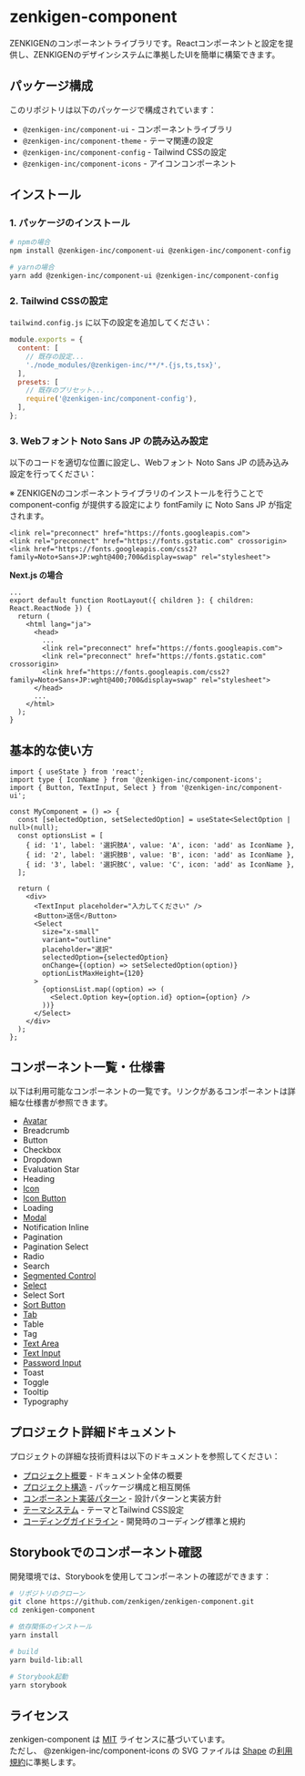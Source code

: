 # zenkigen-component

ZENKIGENのコンポーネントライブラリです。Reactコンポーネントと設定を提供し、ZENKIGENのデザインシステムに準拠したUIを簡単に構築できます。

## パッケージ構成

このリポジトリは以下のパッケージで構成されています：

- `@zenkigen-inc/component-ui` - コンポーネントライブラリ
- `@zenkigen-inc/component-theme` - テーマ関連の設定
- `@zenkigen-inc/component-config` - Tailwind CSSの設定
- `@zenkigen-inc/component-icons` - アイコンコンポーネント

## インストール

### 1. パッケージのインストール

```bash
# npmの場合
npm install @zenkigen-inc/component-ui @zenkigen-inc/component-config

# yarnの場合
yarn add @zenkigen-inc/component-ui @zenkigen-inc/component-config
```

### 2. Tailwind CSSの設定

`tailwind.config.js` に以下の設定を追加してください：

```js
module.exports = {
  content: [
    // 既存の設定...
    './node_modules/@zenkigen-inc/**/*.{js,ts,tsx}',
  ],
  presets: [
    // 既存のプリセット...
    require('@zenkigen-inc/component-config'),
  ],
};
```

### 3. Webフォント Noto Sans JP の読み込み設定

以下のコードを適切な位置に設定し、Webフォント Noto Sans JP の読み込み設定を行ってください：

※ ZENKIGENのコンポーネントライブラリのインストールを行うことで component-config が提供する設定により fontFamily に Noto Sans JP が指定されます。

```
<link rel="preconnect" href="https://fonts.googleapis.com">
<link rel="preconnect" href="https://fonts.gstatic.com" crossorigin>
<link href="https://fonts.googleapis.com/css2?family=Noto+Sans+JP:wght@400;700&display=swap" rel="stylesheet">
```

**Next.js の場合**

```tsx src/app/layout.tsx
...
export default function RootLayout({ children }: { children: React.ReactNode }) {
  return (
    <html lang="ja">
      <head>
        ...
        <link rel="preconnect" href="https://fonts.googleapis.com">
        <link rel="preconnect" href="https://fonts.gstatic.com" crossorigin>
        <link href="https://fonts.googleapis.com/css2?family=Noto+Sans+JP:wght@400;700&display=swap" rel="stylesheet">
      </head>
      ...
    </html>
  );
}
```

## 基本的な使い方

```tsx
import { useState } from 'react';
import type { IconName } from '@zenkigen-inc/component-icons';
import { Button, TextInput, Select } from '@zenkigen-inc/component-ui';

const MyComponent = () => {
  const [selectedOption, setSelectedOption] = useState<SelectOption | null>(null);
  const optionsList = [
    { id: '1', label: '選択肢A', value: 'A', icon: 'add' as IconName },
    { id: '2', label: '選択肢B', value: 'B', icon: 'add' as IconName },
    { id: '3', label: '選択肢C', value: 'C', icon: 'add' as IconName },
  ];

  return (
    <div>
      <TextInput placeholder="入力してください" />
      <Button>送信</Button>
      <Select
        size="x-small"
        variant="outline"
        placeholder="選択"
        selectedOption={selectedOption}
        onChange={(option) => setSelectedOption(option)}
        optionListMaxHeight={120}
      >
        {optionsList.map((option) => (
          <Select.Option key={option.id} option={option} />
        ))}
      </Select>
    </div>
  );
};
```

## コンポーネント一覧・仕様書

以下は利用可能なコンポーネントの一覧です。リンクがあるコンポーネントは詳細な仕様書が参照できます。

- [Avatar](./docs/component/avatar-specification.md)
- Breadcrumb
- Button
- Checkbox
- Dropdown
- Evaluation Star
- Heading
- [Icon](./docs/component/icon-specification.md)
- [Icon Button](./docs/component/icon-button-specification.md)
- Loading
- [Modal](./docs/component/modal-specification.md)
- Notification Inline
- Pagination
- Pagination Select
- Radio
- Search
- [Segmented Control](./docs/component/segmented-control-specification.md)
- [Select](./docs/component/select-specification.md)
- Select Sort
- [Sort Button](./docs/component/sort-button-specification.md)
- [Tab](./docs/component/tab-specification.md)
- Table
- Tag
- [Text Area](./docs/component/text-area-specification.md)
- [Text Input](./docs/component/text-input-specification.md)
- [Password Input](./docs/component/password-input-specification.md)
- Toast
- Toggle
- Tooltip
- Typography

## プロジェクト詳細ドキュメント

プロジェクトの詳細な技術資料は以下のドキュメントを参照してください：

- [プロジェクト概要](./docs/README.md) - ドキュメント全体の概要
- [プロジェクト構造](./docs/project-structure.md) - パッケージ構成と相互関係
- [コンポーネント実装パターン](./docs/component-patterns.md) - 設計パターンと実装方針
- [テーマシステム](./docs/theme-system.md) - テーマとTailwind CSS設定
- [コーディングガイドライン](./docs/coding-guidelines.md) - 開発時のコーディング標準と規約

## Storybookでのコンポーネント確認

開発環境では、Storybookを使用してコンポーネントの確認ができます：

```bash
# リポジトリのクローン
git clone https://github.com/zenkigen/zenkigen-component.git
cd zenkigen-component

# 依存関係のインストール
yarn install

# build
yarn build-lib:all

# Storybook起動
yarn storybook
```

## ライセンス

zenkigen-component は [MIT](./LICENSE) ライセンスに基づいています。  
ただし、 @zenkigen-inc/component-icons の SVG ファイルは [Shape](https://shape.so/) の[利用規約](https://shape.so/terms)に準拠します。
